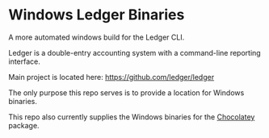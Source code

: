 # Windows Ledger Binaries
A more automated windows build for the Ledger CLI.

Ledger is a double-entry accounting system with a command-line reporting interface.

Main project is located here: https://github.com/ledger/ledger

The only purpose this repo serves is to provide a location for Windows binaries.

This repo also currently supplies the Windows binaries for the [Chocolatey](https://chocolatey.org/packages/ledger) package.
